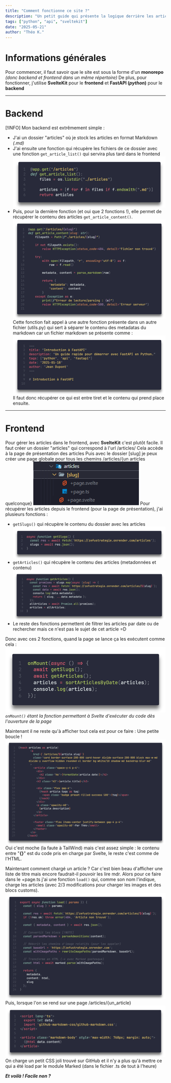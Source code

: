 ```yaml
---
title: "Comment fonctionne ce site ?"
description: "Un petit guide qui présente la logique derrière les articles de ce site"
tags: ["python", "api", "sveltekit"]
date: "2025-05-21"
author: "Théo K."
---
```


# Informations générales

Pour commencer, il faut savoir que le site est sous la forme d'un **monorepo** _(donc backend et frontend dans un même répertoire)_
De plus, pour fonctionner, j'utilise **SvelteKit** pour le **frontend** et **FastAPI (_python_)** pour le **backend**

---

# Backend

[!INFO] Mon backend est extrêmement simple :

- J'ai un dossier "articles" où je stock les articles en format Markdown _(.md)_
- J'ai ensuite une fonction qui récupère les fichiers de ce dossier avec une fonction `get_article_list()` qui servira plus tard dans le frontend
  ![image de la fonction](<images/get_article_list().png>)
- Puis, pour la dernière fonction (et oui que 2 fonctions !), elle permet de récupérer le contenu des articles `get_article_content()`.
  ![image de la fonction](<images/get_article_content().png>)
  Cette fonction fait appel à une autre fonction présente dans un autre fichier (utils.py) qui sert à séparer le contenu des metadatas du markdown car un fichier markdown se présente comme :
  ![image de la fonction](images/exemple_markdown.png)
  Il faut donc récupérer ce qui est entre tiret et le contenu qui prend place ensuite.

---

# Frontend

Pour gérer les articles dans le frontend, avec **SvelteKit** c'est plutôt facile.
Il faut créer un dossier "articles" qui correspond à l'url /articles/
Cela accède à la page de présentation des articles
Puis avec le dossier [slug] je peux créer une page globale pour tous les chemins /articles/{un articles quelconque}
![image de la fonction](images/exemple_dossier_articles.png)
Pour récupérer les articles depuis le frontend (pour la page de présentation), j'ai plusieurs fonctions :

- `getSlugs()` qui récupère le contenu du dossier avec les articles
  ![image de la fonction](<images/getSlugs().png>)
- `getArticles()` qui récupère le contenu des articles (metadonnées et contenu)
  ![image de la fonction](<images/getArticles().png>)
- Le reste des fonctions permettent de filtrer les articles par date ou de rechercher mais ce n'est pas le sujet de cet article =D

Donc avec ces 2 fonctions, quand la page se lance ça les exécutent comme cela :
![image de la fonction](<images/onMount().png>)
_`onMount()` étant la fonction permettant à Svelte d'exécuter du code dès l'ouverture de la page_

Maintenant il ne reste qu'à afficher tout cela est pour ce faire :
Une petite boucle !
![image de la fonction](images/boucle_chargement_article.png)
Oui c'est moche (la faute à TailWind) mais c'est assez simple : le contenu entre "**{}**" est du code pris en charge par Svelte, le reste c'est comme de l'HTML.

Maintenant comment chargé un article ? Car c'est bien beau d'afficher une liste de titre mais encore faudrait-il pouvoir les lire mdr.
Alors pour ce faire dans le +page.ts j'ai une fonction `load()` qui, comme son nom l'indique, charge les articles (avec 2/3 modifications pour charger les images et des blocs customs).
![image de la fonction](images/load_fonction.png)
Puis, lorsque l'on se rend sur une page /articles/{un_article}
![image de la fonction](images/page_d'un_article.png)
On charge un petit CSS joli trouvé sur GitHub et il n'y a plus qu'à mettre ce qui a été load par le module Marked (dans le fichier .ts de tout à l'heure)

**_Et voilà !
Facile non ?_**
